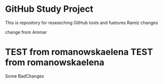 # GitHub Study Project
This is repository for researching GitHub tools and fuetures
Ramiz changes

change from Ammar


TEST from romanowskaelena
TEST from romanowskaelena
=======

Some BadChanges

